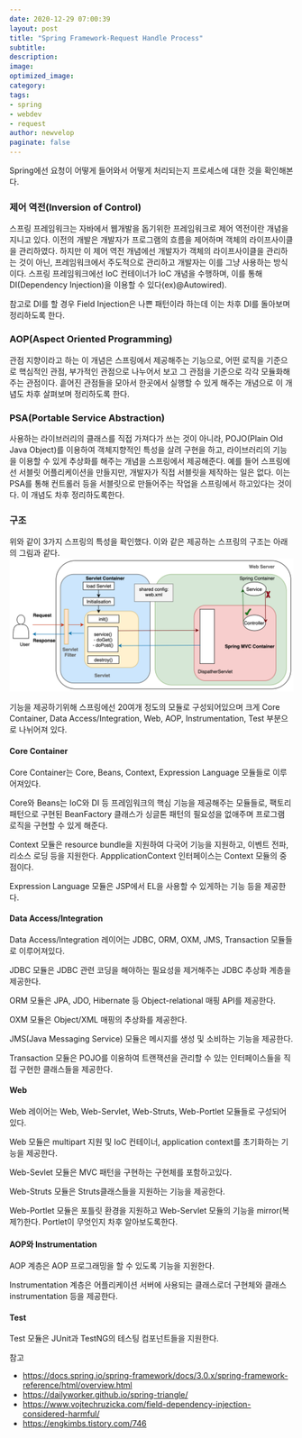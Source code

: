 ```yaml
---
date: 2020-12-29 07:00:39
layout: post
title: "Spring Framework-Request Handle Process"
subtitle:
description:
image:
optimized_image:
category:
tags:
- spring
- webdev
- request
author: newvelop
paginate: false
---
```

Spring에선 요청이 어떻게 들어와서 어떻게 처리되는지 프로세스에 대한 것을 확인해본다.

### 제어 역전(Inversion of Control)
스프링 프레임워크는 자바에서 웹개발을 돕기위한 프레임워크로 제어 역전이란 개념을 지니고 있다. 이전의 개발은 개발자가 프로그램의 흐름을 제어하며 객체의 라이프사이클을 관리하였다. 하지만 이 제어 역전 개념에선 개발자가 객체의 라이프사이클을 관리하는 것이 아닌, 프레임워크에서 주도적으로 관리하고 개발자는 이를 그냥 사용하는 방식이다. 스프링 프레임워크에선 IoC 컨테이너가 IoC 개념을 수행하며, 이를 통해 DI(Dependency Injection)을 이용할 수 있다(ex)@Autowired).

참고로 DI를 할 경우 Field Injection은 나쁜 패턴이라 하는데 이는 차후 DI를 돌아보며 정리하도록 한다.

### AOP(Aspect Oriented Programming)
관점 지향이라고 하는 이 개념은 스프링에서 제공해주는 기능으로, 어떤 로직을 기준으로 핵심적인 관점, 부가적인 관점으로 나누어서 보고 그 관점을 기준으로 각각 모듈화해주는 관점이다.
흩어진 관점들을 모아서 한곳에서 실행할 수 있게 해주는 개념으로 이 개념도 차후 살펴보며 정리하도록 한다.

### PSA(Portable Service Abstraction)
사용하는 라이브러리의 클래스를 직접 가져다가 쓰는 것이 아니라, POJO(Plain Old Java Object)를 이용하여 객체지향적인 특성을 살려 구현을 하고, 라이브러리의 기능을 이용할 수 있게 추상화를 해주는 개념을
스프링에서 제공해준다. 예를 들어 스프링에선 서블릿 어플리케이션을 만들지만, 개발자가 직접 서블릿을 제작하는 일은 없다. 이는 PSA를 통해 컨트롤러 등을 서블릿으로 만들어주는 작업을 스프링에서 하고있다는
것이다. 이 개념도 차후 정리하도록한다.

### 구조
위와 같이 3가지 스프링의 특성을 확인했다. 이와 같은 제공하는 스프링의 구조는 아래의 그림과 같다.
![screensh](../assets/img/2021-01-28-Spring-Framework---Request-Handle-Process/tomcat-spring.png)

기능을 제공하기위해 스프링에선 20여개 정도의 모듈로 구성되어있으며 크게 Core Container, Data Access/Integration, Web, AOP, Instrumentation, Test 부분으로 나뉘어져 있다.

#### Core Container
Core Container는 Core, Beans, Context, Expression Language 모듈들로 이루어져있다.

Core와 Beans는 IoC와 DI 등 프레임워크의 핵심 기능을 제공해주는 모듈들로, 팩토리 패턴으로 구현된 BeanFactory 클래스가 싱글톤 패턴의 필요성을 없애주며 프로그램 로직을 구현할 수 있게 해준다.

Context 모듈은 resource bundle을 지원하여 다국어 기능을 지원하고, 이벤트 전파, 리소스 로딩 등을 지원한다. AppplicationContext 인터페이스는 Context 모듈의 중점이다.

Expression Language 모듈은 JSP에서 EL을 사용할 수 있게하는 기능 등을 제공한다.

#### Data Access/Integration
Data Access/Integration 레이어는 JDBC, ORM, OXM, JMS, Transaction 모듈들로 이루어져있다.

JDBC 모듈은 JDBC 관련 코딩을 해야하는 필요성을 제거해주는 JDBC 추상화 계층을 제공한다.

ORM 모듈은 JPA, JDO, Hibernate 등 Object-relational 매핑 API를 제공한다.

OXM 모듈은 Object/XML 매핑의 추상화를 제공한다.

JMS(Java Messaging Service) 모듈은 메시지를 생성 및 소비하는 기능을 제공한다.

Transaction 모듈은 POJO를 이용하여 트랜잭션을 관리할 수 있는 인터페이스들을 직접 구현한 클래스들을 제공한다.

#### Web
Web 레이어는 Web, Web-Servlet, Web-Struts, Web-Portlet 모듈들로 구성되어있다.

Web 모듈은 multipart 지원 및 IoC 컨테이너, application context를 초기화하는 기능을 제공한다.

Web-Sevlet 모듈은 MVC 패턴을 구현하는 구현체를 포함하고있다.

Web-Struts 모듈은 Struts클래스들을 지원하는 기능을 제공한다.

Web-Portlet 모듈은 포틀릿 환경을 지원하고 Web-Servlet 모듈의 기능을 mirror(복제?)한다. Portlet이 무엇인지 차후 알아보도록한다. 

#### AOP와 Instrumentation
AOP 계층은 AOP 프로그래밍을 할 수 있도록 기능을 지원한다.

Instrumentation 계층은 어플리케이션 서버에 사용되는 클래스로더 구현체와 클래스 instrumentation 등을 제공한다. 

#### Test
Test 모듈은 JUnit과 TestNG의 테스팅 컴포넌트들을 지원한다.

참고
- https://docs.spring.io/spring-framework/docs/3.0.x/spring-framework-reference/html/overview.html
- https://dailyworker.github.io/spring-triangle/
- https://www.vojtechruzicka.com/field-dependency-injection-considered-harmful/
- https://engkimbs.tistory.com/746
